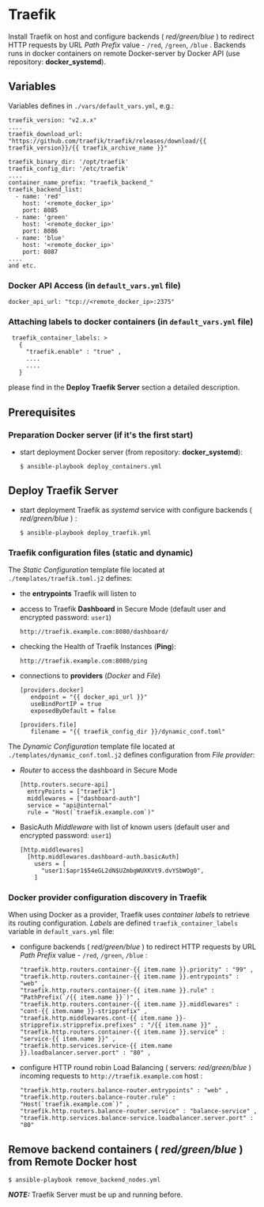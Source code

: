 ﻿
# Traefik
Install Traefik on host and configure backends ( *red/green/blue* ) to redirect HTTP requests by URL *Path Prefix* value - `/red`, `/green`, `/blue` .
Backends runs in docker containers on remote Docker-server by Docker API (use repository: **docker_systemd**).

## Variables
Variables defines in `./vars/default_vars.yml`, e.g.:

    traefik_version: "v2.x.x"
    ....
    traefik_download_url: "https://github.com/traefik/traefik/releases/download/{{ traefik_version}}/{{ traefik_archive_name }}"
    
    traefik_binary_dir: '/opt/traefik'
    traefik_config_dir: '/etc/traefik'
    ....
    container_name_prefix: "traefik_backend_"
    traefik_backend_list:
      - name: 'red'
        host: '<remote_docker_ip>'
        port: 8085
      - name: 'green'
        host: '<remote_docker_ip>'
        port: 8086
      - name: 'blue'
        host: '<remote_docker_ip>'
        port: 8087    
    ....
    and etc.
    
### Docker API Access (in `default_vars.yml` file)
    docker_api_url: "tcp://<remote_docker_ip>:2375"

### Attaching labels to docker containers (in `default_vars.yml` file)
     traefik_container_labels: >
       {
         "traefik.enable" : "true" ,
         ....
         ....
       }
please find in the **Deploy Traefik Server** section a detailed description.

## Prerequisites
### Preparation Docker server (if it's the first start)
- start deployment Docker server (from repository: **docker_systemd**): 

      $ ansible-playbook deploy_containers.yml

## Deploy Traefik Server
- start deployment Traefik as *systemd* service with configure backends ( *red/green/blue* ) : 

      $ ansible-playbook deploy_traefik.yml

### Traefik configuration files (static and dynamic)
The *Static Configuration* template file located at `./templates/traefik.toml.j2` defines:

+ the **entrypoints** Traefik will listen to
+ access to Traefik **Dashboard** in Secure Mode (default user and encrypted password: `user1`)

      http://traefik.example.com:8080/dashboard/

+ checking the Health of Traefik Instances (**Ping**):

      http://traefik.example.com:8080/ping

+ connections to **providers** (*Docker* and *File*)

      [providers.docker]
         endpoint = "{{ docker_api_url }}"        
         useBindPortIP = true
         exposedByDefault = false

      [providers.file]
         filename = "{{ traefik_config_dir }}/dynamic_conf.toml"

The *Dynamic Configuration* template file located at `./templates/dynamic_conf.toml.j2` defines configuration from *File provider*:

+ *Router* to access the dashboard in Secure Mode

      [http.routers.secure-api]
        entryPoints = ["traefik"]
        middlewares = ["dashboard-auth"]
        service = "api@internal"
        rule = "Host(`traefik.example.com`)"

+ BasicAuth *Middleware* with list of known users (default user and encrypted password: `user1`)

      [http.middlewares]
        [http.middlewares.dashboard-auth.basicAuth]
          users = [
            "user1:$apr1$54eGL2dN$UZmbgWUXKVt9.dvYSbWOg0",
          ]
         
### Docker provider configuration discovery in Traefik
When using Docker as a provider, Traefik uses *container labels* to retrieve its routing configuration. 
*Labels* are defined `traefik_container_labels` variable in `default_vars.yml` file: 
 
+ configure backends ( *red/green/blue* ) to redirect HTTP requests by URL *Path Prefix* value - `/red`, `/green`, `/blue` :

      "traefik.http.routers.container-{{ item.name }}.priority" : "99" ,
      "traefik.http.routers.container-{{ item.name }}.entrypoints" : "web" ,
      "traefik.http.routers.container-{{ item.name }}.rule" : "PathPrefix(`/{{ item.name }}`)" ,
      "traefik.http.routers.container-{{ item.name }}.middlewares" : "cont-{{ item.name }}-stripprefix" ,
      "traefik.http.middlewares.cont-{{ item.name }}-stripprefix.stripprefix.prefixes" : "/{{ item.name }}" ,
      "traefik.http.routers.container-{{ item.name }}.service" : "service-{{ item.name }}" ,
      "traefik.http.services.service-{{ item.name }}.loadbalancer.server.port" : "80" ,

+ configure HTTP round robin Load Balancing ( servers: *red/green/blue* ) incoming requests to `http://traefik.example.com` host :

      "traefik.http.routers.balance-router.entrypoints" : "web" ,
      "traefik.http.routers.balance-router.rule" : "Host(`traefik.example.com`)" ,
      "traefik.http.routers.balance-router.service" : "balance-service" ,
      "traefik.http.services.balance-service.loadbalancer.server.port" : "80"

## Remove backend containers ( *red/green/blue* ) from Remote Docker host

    $ ansible-playbook remove_backend_nodes.yml

***NOTE:*** Traefik Server must be up and running before. 
